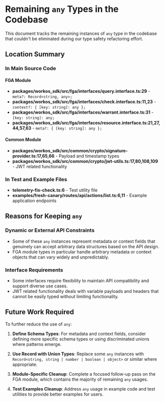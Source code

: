 # Remaining `any` Types in the Codebase

This document tracks the remaining instances of `any` type in the codebase that
couldn't be eliminated during our type safety refactoring effort.

## Location Summary

### In Main Source Code

#### FGA Module

- **packages/workos_sdk/src/fga/interfaces/query.interface.ts:29** -
  `meta?: Record<string, any>;`
- **packages/workos_sdk/src/fga/interfaces/check.interface.ts:11,23** -
  `context?: { [key: string]: any };`
- **packages/workos_sdk/src/fga/interfaces/warrant.interface.ts:31** -
  `[key: string]: any;`
- **packages/workos_sdk/src/fga/interfaces/resource.interface.ts:21,27,44,57,63** -
  `meta?: { [key: string]: any };`

#### Common Module

- **packages/workos_sdk/src/common/crypto/signature-provider.ts:17,65,66** -
  Payload and timestamp types
- **packages/workos_sdk/src/common/crypto/jwt-utils.ts:17,80,108,109** - JWT
  related functionality

### In Test and Example Files

- **telemetry-fix-check.ts:6** - Test utility file
- **examples/fresh-canary/routes/api/actions/list.ts:6,11** - Example
  application endpoints

## Reasons for Keeping `any`

### Dynamic or External API Constraints

- Some of these `any` instances represent metadata or context fields that
  genuinely can accept arbitrary data structures based on the API design.
- FGA module types in particular handle arbitrary metadata or context objects
  that can vary widely and unpredictably.

### Interface Requirements

- Some interfaces require flexibility to maintain API compatibility and support
  diverse use cases.
- JWT related functionality deals with variable payloads and headers that cannot
  be easily typed without limiting functionality.

## Future Work Required

To further reduce the use of `any`:

1. **Define Schema Types**: For metadata and context fields, consider defining
   more specific schema types or using discriminated unions where patterns
   emerge.

2. **Use Record with Union Types**: Replace some `any` instances with
   `Record<string, string | number | boolean | object>` or similar where
   appropriate.

3. **Module-Specific Cleanup**: Complete a focused follow-up pass on the FGA
   module, which contains the majority of remaining `any` usages.

4. **Test Examples Cleanup**: Address `any` usage in example code and test
   utilities to provide better examples for users.
